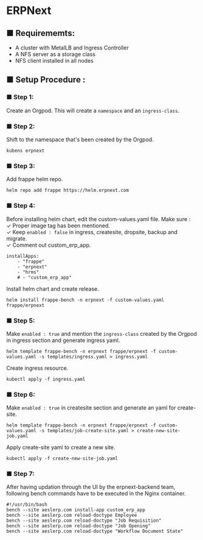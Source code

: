 # ERPNext

## ■ Requirememts: 
- A cluster with MetalLB and Ingress Controller
- A NFS server as a storage class
- NFS client installed in all nodes
  
## ■ Setup Procedure : 

### ■ Step 1:
Create an Orgpod. This will create a ```namespace``` and an ```ingress-class```. 
### ■ Step 2:
Shift to the namespace that's been created by the Orgpod. 
```
kubens erpnext
```
### ■ Step 3:
Add frappe helm repo.
```
helm repo add frappe https://helm.erpnext.com
```
### ■ Step 4:
Before installing helm chart, edit the custom-values.yaml file. Make sure :</br> 
✓ Proper image tag has been mentioned. </br> 
✓ Keep ```enabled : false``` in ingress, createsite, dropsite, backup and migrate.   
✓ Comment out custom_erp_app. 
```
installApps:
    - "frappe"
    - "erpnext"
    - "hrms"
    # - "custom_erp_app"
```
Install helm chart and create release.
```
helm install frappe-bench -n erpnext -f custom-values.yaml frappe/erpnext
```
### ■ Step 5:
Make ```enabled : true``` and mention the ```ingress-class``` created by the Orgpod in ingress section and generate ingress yaml.
```
helm template frappe-bench -n erpnext frappe/erpnext -f custom-values.yaml -s templates/ingress.yaml > ingress.yaml
```
Create ingress resource.
```
kubectl apply -f ingress.yaml
```
### ■ Step 6:
Make ```enabled : true``` in createsite section and generate an yaml for create-site.
```
helm template frappe-bench -n erpnext frappe/erpnext -f custom-values.yaml -s templates/job-create-site.yaml > create-new-site-job.yaml
```
Apply create-site yaml to create a new site. 
```
kubectl apply -f create-new-site-job.yaml
```
### ■ Step 7:
After having updation through the UI by the erpnext-backend team, following bench commands have to be executed in the Nginx container. </br> 
```
#!/usr/bin/bash
bench --site aeslerp.com install-app custom_erp_app
bench --site aeslerp.com reload-doctype Employee
bench --site aeslerp.com reload-doctype "Job Requisition"
bench --site aeslerp.com reload-doctype "Job Opening"
bench --site aeslerp.com reload-doctype "Workflow Document State"
```


